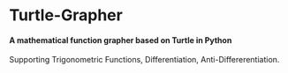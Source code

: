 # Turtle-Grapher
#### A mathematical function grapher based on Turtle in Python
Supporting Trigonometric Functions, Differentiation, Anti-Differerentiation. 
